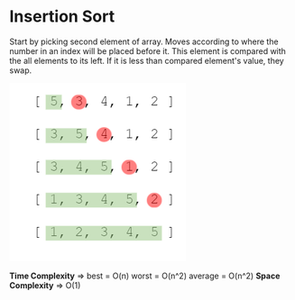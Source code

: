 # Insertion Sort
Start by picking second element of array. Moves according to where the number in an index will be placed before it. This element is compared with the all elements to its left. If it is less than compared element's value, they swap.


![This is an insertion sort image](../assets/Images/insertion_sort.PNG)

**Time Complexity** => best = O(n) worst = O(n^2)  average = O(n^2)
**Space Complexity** => O(1)
